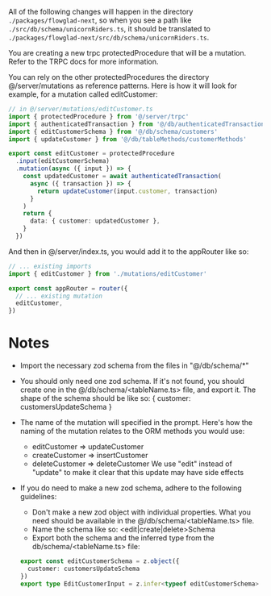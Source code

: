 All of the following changes will happen in the directory `./packages/flowglad-next`, so when you see a path like `./src/db/schema/unicornRiders.ts`, it should be translated to `./packages/flowglad-next/src/db/schema/unicornRiders.ts`.

You are creating a new trpc protectedProcedure that will be a mutation. Refer to the TRPC docs for more information.

You can rely on the other protectedProcedures the directory @/server/mutations as reference patterns. Here is how it will look for example, for a mutation called editCustomer:

```ts
// in @/server/mutations/editCustomer.ts
import { protectedProcedure } from '@/server/trpc'
import { authenticatedTransaction } from '@/db/authenticatedTransaction'
import { editCustomerSchema } from '@/db/schema/customers'
import { updateCustomer } from '@/db/tableMethods/customerMethods'

export const editCustomer = protectedProcedure
  .input(editCustomerSchema)
  .mutation(async ({ input }) => {
    const updatedCustomer = await authenticatedTransaction(
      async ({ transaction }) => {
        return updateCustomer(input.customer, transaction)
      }
    )
    return {
      data: { customer: updatedCustomer },
    }
  })

```

And then in @/server/index.ts, you would add it to the appRouter like so:

```ts
// ... existing imports
import { editCustomer } from './mutations/editCustomer'

export const appRouter = router({
  // ... existing mutation
  editCustomer,
})
```

# Notes

- Import the necessary zod schema from the files in "@/db/schema/*"

- You should only need one zod schema. If it's not found, you should create one in the @/db/schema/<tableName.ts> file, and export it. The shape of the schema should be like so: { customer: customersUpdateSchema }

- The name of the mutation will specified in the prompt. Here's how the naming of the mutation relates to the ORM methods you would use:
    - editCustomer => updateCustomer
    - createCustomer => insertCustomer
    - deleteCustomer => deleteCustomer
We use "edit" instead of "update" to make it clear that this update may have side effects

- If you do need to make a new zod schema, adhere to the following guidelines:
  - Don't make a new zod object with individual properties. What you need should be available in the @/db/schema/<tableName.ts> file.
  - Name the schema like so: <edit|create|delete><TableName>Schema
  - Export both the schema and the inferred type from the db/schema/<tableName.ts> file:
  ```ts
  export const editCustomerSchema = z.object({
    customer: customersUpdateSchema
  })
  export type EditCustomerInput = z.infer<typeof editCustomerSchema>
  ```